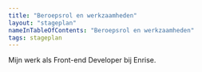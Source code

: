 ```yaml
---
title: "Beroepsrol en werkzaamheden"
layout: "stageplan"
nameInTableOfContents: "Beroepsrol en werkzaamheden"
tags: stageplan
---
```


Mijn werk als Front-end Developer bij Enrise.
